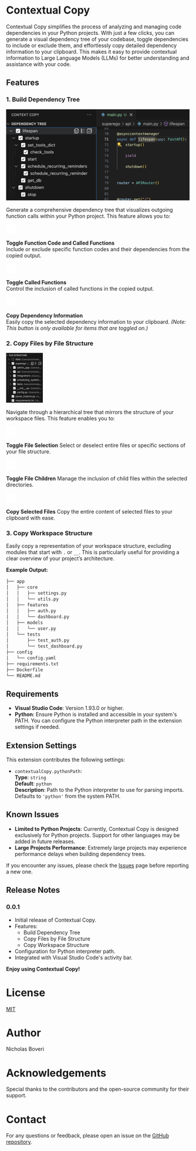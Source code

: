 # Contextual Copy

Contextual Copy simplifies the process of analyzing and managing code dependencies in your Python projects. With just a few clicks, you can generate a visual dependency tree of your codebase, toggle dependencies to include or exclude them, and effortlessly copy detailed dependency information to your clipboard. This makes it easy to provide contextual information to Large Language Models (LLMs) for better understanding and assistance with your code.

## Features

### 1. Build Dependency Tree

<img src="resources/screenshots/dependency-tree.png" alt="Build Dependency Tree" width="500">

Generate a comprehensive dependency tree that visualizes outgoing function calls within your Python project. This feature allows you to:

<img src="resources/dark/check.png" alt="Toggle Function" width="25">  

**Toggle Function Code and Called Functions**  
Include or exclude specific function codes and their dependencies from the copied output.

<img src="resources/dark/children-toggle.png" alt="Toggle Children" width="25">  

**Toggle Called Functions**  
Control the inclusion of called functions in the copied output.

<img src="resources/dark/copy.png" alt="Copy Output" width="25">

**Copy Dependency Information**  
Easily copy the selected dependency information to your clipboard. *(Note: This button is only available for items that are toggled on.)*

### 2. Copy Files by File Structure

<img src="resources/screenshots/file-structure.png" alt="Copy Files by Files Structure" width="100">

Navigate through a hierarchical tree that mirrors the structure of your workspace files. This feature enables you to:

<img src="resources/dark/check.png" alt="Toggle File" width="25">

**Toggle File Selection**
Select or deselect entire files or specific sections of your file structure.

<img src="resources/dark/children-toggle.png" alt="Toggle File Children" width="25">

**Toggle File Children**
Manage the inclusion of child files within the selected directories.

<img src="resources/dark/copy.png" alt="Copy Selected Files" width="25">

**Copy Selected Files**
Copy the entire content of selected files to your clipboard with ease.

### 3. Copy Workspace Structure

Easily copy a representation of your workspace structure, excluding modules that start with `.` or `__`. This is particularly useful for providing a clear overview of your project’s architecture.

**Example Output:**

```plaintext
├── app
│   ├── core
│   │   ├── settings.py
│   │   └── utils.py
│   ├── features
│   │   ├── auth.py
│   │   └── dashboard.py
│   ├── models
│   │   └── user.py
│   └── tests
│       ├── test_auth.py
│       └── test_dashboard.py
├── config
│   └── config.yaml
├── requirements.txt
├── Dockerfile
└── README.md
```

## Requirements

- **Visual Studio Code**: Version 1.93.0 or higher.
- **Python**: Ensure Python is installed and accessible in your system's PATH. You can configure the Python interpreter path in the extension settings if needed.

## Extension Settings

This extension contributes the following settings:

- `contextualCopy.pythonPath`:  
  **Type**: `string`  
  **Default**: `python`  
  **Description**: Path to the Python interpreter to use for parsing imports. Defaults to `'python'` from the system PATH.

## Known Issues

- **Limited to Python Projects**: Currently, Contextual Copy is designed exclusively for Python projects. Support for other languages may be added in future releases.
- **Large Projects Performance**: Extremely large projects may experience performance delays when building dependency trees.

If you encounter any issues, please check the [Issues](https://github.com/nick-boveri/context-copy/issues) page before reporting a new one.

## Release Notes

### 0.0.1

- Initial release of Contextual Copy.
- Features:
  - Build Dependency Tree
  - Copy Files by File Structure
  - Copy Workspace Structure
- Configuration for Python interpreter path.
- Integrated with Visual Studio Code's activity bar.


**Enjoy using Contextual Copy!**

# License

[MIT](LICENSE)

# Author

Nicholas Boveri

# Acknowledgements

Special thanks to the contributors and the open-source community for their support.

# Contact

For any questions or feedback, please open an issue on the [GitHub repository](https://github.com/nckbo/context-copy).